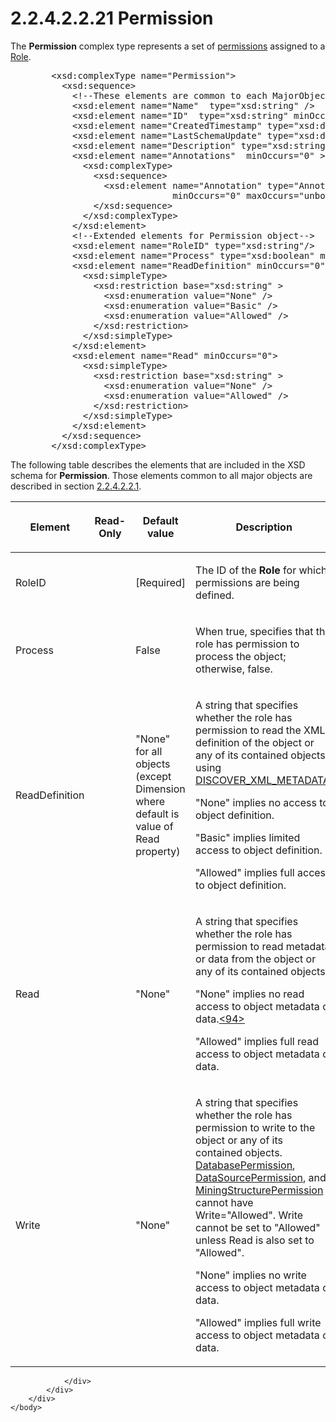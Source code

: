<html dir="LTR" xmlns:mshelp="http://msdn.microsoft.com/mshelp" xmlns:ddue="http://ddue.schemas.microsoft.com/authoring/2003/5" xmlns:xlink="http://www.w3.org/1999/xlink" xmlns:tool="http://www.microsoft.com/tooltip">
    <head>
        <meta http-equiv="Content-Type" content="text/html; CHARSET=utf-8"></meta>
        <meta name="save" content="history"></meta>
        <title>2.2.4.2.2.21 Permission</title>
        <xml>
            <mshelp:toctitle title="2.2.4.2.2.21 Permission"></mshelp:toctitle>
            <mshelp:rltitle title="[MS-SSAS]: Permission"></mshelp:rltitle>
            <mshelp:keyword index="A" term="99f84daa-7f76-4f37-9d87-ddea1d2634a4"></mshelp:keyword>
            <mshelp:attr name="DCSext.ContentType" value="open specification"></mshelp:attr>
            <mshelp:attr name="AssetID" value="99f84daa-7f76-4f37-9d87-ddea1d2634a4"></mshelp:attr>
            <mshelp:attr name="TopicType" value="kbRef"></mshelp:attr>
            <mshelp:attr name="DCSext.Title" value="[MS-SSAS]: Permission" />
        </xml>
    </head>
    <body>
        <div id="header">
            <h1 class="heading">2.2.4.2.2.21 Permission</h1>
        </div>
        <div id="mainSection">
            <div id="mainBody">
                <div id="allHistory" class="saveHistory"></div>
                <div id="sectionSection0" class="section" name="collapseableSection">
                    

<p>The <b>Permission</b> complex type represents a set of <a href="8676f5ce-62d4-4244-a326-634bfed4aba4.html#gt_12f72ec4-f971-4a49-b1da-7b81b8e3e20b">permissions</a> assigned to a <a href="40cab367-31ea-40e9-b2c3-7171689ef1fc.html">Role</a>.</p>

<dl>
<dd>
<div><pre>   &lt;xsd:complexType name=&quot;Permission&quot;&gt;
     &lt;xsd:sequence&gt;
       &lt;!--These elements are common to each MajorObject--&gt;
       &lt;xsd:element name=&quot;Name&quot;  type=&quot;xsd:string&quot; /&gt;
       &lt;xsd:element name=&quot;ID&quot;  type=&quot;xsd:string&quot; minOccurs=&quot;0&quot; /&gt;
       &lt;xsd:element name=&quot;CreatedTimestamp&quot; type=&quot;xsd:dateTime&quot; minOccurs=&quot;0&quot; /&gt;
       &lt;xsd:element name=&quot;LastSchemaUpdate&quot; type=&quot;xsd:dateTime&quot; minOccurs=&quot;0&quot; /&gt;
       &lt;xsd:element name=&quot;Description&quot; type=&quot;xsd:string&quot; minOccurs=&quot;0&quot; /&gt;
       &lt;xsd:element name=&quot;Annotations&quot;  minOccurs=&quot;0&quot; &gt;
         &lt;xsd:complexType&gt;
           &lt;xsd:sequence&gt;
             &lt;xsd:element name=&quot;Annotation&quot; type=&quot;Annotation&quot;
                          minOccurs=&quot;0&quot; maxOccurs=&quot;unbounded&quot; /&gt;
           &lt;/xsd:sequence&gt;
         &lt;/xsd:complexType&gt;
       &lt;/xsd:element&gt;
       &lt;!--Extended elements for Permission object--&gt;
       &lt;xsd:element name=&quot;RoleID&quot; type=&quot;xsd:string&quot;/&gt;
       &lt;xsd:element name=&quot;Process&quot; type=&quot;xsd:boolean&quot; minOccurs=&quot;0&quot;/&gt;
       &lt;xsd:element name=&quot;ReadDefinition&quot; minOccurs=&quot;0&quot;&gt;
         &lt;xsd:simpleType&gt;
           &lt;xsd:restriction base=&quot;xsd:string&quot; &gt;
             &lt;xsd:enumeration value=&quot;None&quot; /&gt;
             &lt;xsd:enumeration value=&quot;Basic&quot; /&gt;
             &lt;xsd:enumeration value=&quot;Allowed&quot; /&gt;
           &lt;/xsd:restriction&gt;
         &lt;/xsd:simpleType&gt;
       &lt;/xsd:element&gt;
       &lt;xsd:element name=&quot;Read&quot; minOccurs=&quot;0&quot;&gt;
         &lt;xsd:simpleType&gt;
           &lt;xsd:restriction base=&quot;xsd:string&quot; &gt;
             &lt;xsd:enumeration value=&quot;None&quot; /&gt;
             &lt;xsd:enumeration value=&quot;Allowed&quot; /&gt;
           &lt;/xsd:restriction&gt;
         &lt;/xsd:simpleType&gt;
       &lt;/xsd:element&gt;
     &lt;/xsd:sequence&gt;
   &lt;/xsd:complexType&gt;
</pre></div>
</dd></dl>

<p>The following table describes the elements that are included
in the XSD schema for <b>Permission</b>. Those elements common to all major
objects are described in section <a href="b38dcecd-e3a9-4c61-bd35-a7a426ca794e.html">2.2.4.2.2.1</a>.</p>

<table>
 <thead>
  <tr>
   <th>
   <p>Element</p>
   </th>
   <th>
   <p>Read-Only</p>
   </th>
   <th>
   <p>Default value</p>
   </th>
   <th>
   <p>Description</p>
   </th>
  </tr>
 </thead>
 <tr>
  <td>
  <p>RoleID</p>
  </td>
  <td>
  <p> </p>
  </td>
  <td>
  <p>[Required]</p>
  </td>
  <td>
  <p>The ID of the <b>Role</b> for which permissions are
  being defined.</p>
  </td>
 </tr>
 <tr>
  <td>
  <p>Process</p>
  </td>
  <td>
  <p> </p>
  </td>
  <td>
  <p>False</p>
  </td>
  <td>
  <p>When true, specifies that the role has permission to
  process the object; otherwise, false.</p>
  </td>
 </tr>
 <tr>
  <td>
  <p>ReadDefinition</p>
  </td>
  <td>
  <p> </p>
  </td>
  <td>
  <p>&quot;None&quot; for all objects (except Dimension
  where default is value of Read property)</p>
  </td>
  <td>
  <p>A string that specifies whether the role has
  permission to read the XML definition of the object or any of its contained
  objects using <a href="51647299-75c7-471d-896f-a691e4114b18.html">DISCOVER_XML_METADATA</a>.</p>
  <p>&quot;None&quot; implies no access to object
  definition.</p>
  <p>&quot;Basic&quot; implies limited access to object
  definition.</p>
  <p>&quot;Allowed&quot; implies full access to object
  definition.</p>
  </td>
 </tr>
 <tr>
  <td>
  <p>Read</p>
  </td>
  <td>
  <p> </p>
  </td>
  <td>
  <p>&quot;None&quot;</p>
  </td>
  <td>
  <p>A string that specifies whether the role has
  permission to read metadata or data from the object or any of its contained
  objects.</p>
  <p>&quot;None&quot; implies no read access to object
  metadata or data.<a id="Appendix_A_Target_94"></a><a href="b9ac4859-2662-44ca-b131-9addd8b953dc.html#Appendix_A_94" aria-label="Product behavior note 94">&lt;94&gt;</a></p>
  <p>&quot;Allowed&quot; implies full read access to object
  metadata or data.</p>
  </td>
 </tr>
 <tr>
  <td>
  <p>Write</p>
  </td>
  <td>
  <p> </p>
  </td>
  <td>
  <p>&quot;None&quot;</p>
  </td>
  <td>
  <p>A string that specifies whether the role has
  permission to write to the object or any of its contained objects. <a href="52f08022-e971-4899-91cc-85adc062dc47.html">DatabasePermission</a>, <a href="18fe48c3-3569-480a-8e39-36a2d9348db5.html">DataSourcePermission</a>,
  and <a href="12902f26-db0a-4edc-b0a9-31d77d27ff15.html">MiningStructurePermission</a>
  cannot have Write=&quot;Allowed&quot;. Write cannot be set to
  &quot;Allowed&quot; unless Read is also set to &quot;Allowed&quot;.</p>
  <p>&quot;None&quot; implies no write access to object
  metadata or data.</p>
  <p>&quot;Allowed&quot; implies full write access to
  object metadata or data. </p>
  </td>
 </tr>
</table>

<p> </p>


                </div>
            </div>
        </div>
    </body>
</html>
